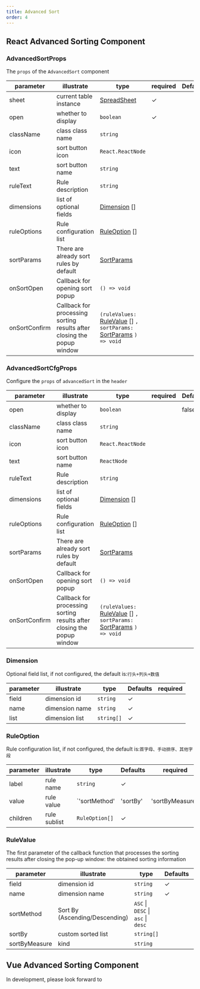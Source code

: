 ```yaml
---
title: Advanced Sort
order: 4
---
```


## React Advanced Sorting Component

### AdvancedSortProps

The `props` of the `AdvancedSort` component

| parameter     | illustrate                                                             | type                                                                                                                           | required | Defaults |
| ------------- | ---------------------------------------------------------------------- | ------------------------------------------------------------------------------------------------------------------------------ | -------- | -------- |
| sheet         | current table instance                                                 | [SpreadSheet](/docs/api/basic-class/spreadsheet)                                                                               | ✓        |          |
| open          | whether to display                                                     | `boolean`                                                                                                                      | ✓        |          |
| className     | class class name                                                       | `string`                                                                                                                       |          |          |
| icon          | sort button icon                                                       | `React.ReactNode`                                                                                                              |          |          |
| text          | sort button name                                                       | `string`                                                                                                                       |          |          |
| ruleText      | Rule description                                                       | `string`                                                                                                                       |          |          |
| dimensions    | list of optional fields                                                | [Dimension](#dimension) \[]                                                                                                    |          |          |
| ruleOptions   | Rule configuration list                                                | [RuleOption](#ruleoption) \[]                                                                                                  |          |          |
| sortParams    | There are already sort rules by default                                | [SortParams](/en/api/general/s2-data-config#sortparams)                                                                        |          |          |
| onSortOpen    | Callback for opening sort popup                                        | `() => void`                                                                                                                   |          |          |
| onSortConfirm | Callback for processing sorting results after closing the popup window | `(ruleValues:` [RuleValue](#rulevalue) \[] `, sortParams:` [SortParams](/en/api/general/s2-data-config#sortparams) `) => void` |          |          |

### AdvancedSortCfgProps

Configure the `props` of `advancedSort` in the `header`

| parameter     | illustrate                                                             | type                                                                                                                           | required | Defaults |
| ------------- | ---------------------------------------------------------------------- | ------------------------------------------------------------------------------------------------------------------------------ | -------- | -------- |
| open          | whether to display                                                     | `boolean`                                                                                                                      |          | false    |
| className     | class class name                                                       | `string`                                                                                                                       |          |          |
| icon          | sort button icon                                                       | `React.ReactNode`                                                                                                              |          |          |
| text          | sort button name                                                       | `ReactNode`                                                                                                                    |          |          |
| ruleText      | Rule description                                                       | `string`                                                                                                                       |          |          |
| dimensions    | list of optional fields                                                | [Dimension](#dimension) \[]                                                                                                    |          |          |
| ruleOptions   | Rule configuration list                                                | [RuleOption](#ruleoption) \[]                                                                                                  |          |          |
| sortParams    | There are already sort rules by default                                | [SortParams](/en/api/general/s2-data-config#sortparams)                                                                        |          |          |
| onSortOpen    | Callback for opening sort popup                                        | `() => void`                                                                                                                   |          |          |
| onSortConfirm | Callback for processing sorting results after closing the popup window | `(ruleValues:` [RuleValue](#rulevalue) \[] `, sortParams:` [SortParams](/en/api/general/s2-data-config#sortparams) `) => void` |          |          |

### Dimension

Optional field list, if not configured, the default is:`行头+列头+数值`

| parameter | illustrate     | type       | Defaults | required |
| --------- | -------------- | ---------- | -------- | -------- |
| field     | dimension id   | `string`   | ✓        |          |
| name      | dimension name | `string`   | ✓        |          |
| list      | dimension list | `string[]` | ✓        |          |

### RuleOption

Rule configuration list, if not configured, the default is:`首字母、手动排序、其他字段`

| parameter | illustrate   | type           | Defaults | required          |
| --------- | ------------ | -------------- | -------- | ----------------- |
| label     | rule name    | `string`       | ✓        |                   |
| value     | rule value   | \`'sortMethod' | 'sortBy' | 'sortByMeasure'\` |
| children  | rule sublist | `RuleOption[]` | ✓        |                   |

### RuleValue

The first parameter of the callback function that processes the sorting results after closing the pop-up window: the obtained sorting information

| parameter     | illustrate                     | type                               | Defaults | required |
| ------------- | ------------------------------ | ---------------------------------- | -------- | -------- |
| field         | dimension id                   | `string`                           | ✓        |          |
| name          | dimension name                 | `string`                           | ✓        |          |
| sortMethod    | Sort By (Ascending/Descending) | `ASC` \| `DESC` \| `asc` \| `desc` |          |          |
| sortBy        | custom sorted list             | `string[]`                         |          |          |
| sortByMeasure | kind                           | `string`                           |          |          |

## Vue Advanced Sorting Component

In development, please look forward to
